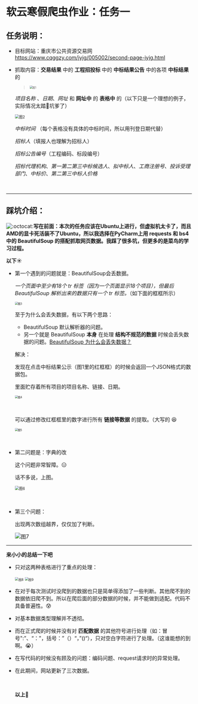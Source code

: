 # 软云寒假爬虫作业：任务一


## 任务说明：

- 目标网站：重庆市公共资源交易网 https://www.cqggzy.com/jyjg/005002/second-page-jyjg.html 

- 抓取内容：**交易结果** 中的 **工程招投标** 中的 **中标结果公告** 中的各项 **中标结果** 的

   > <img src="./ScreenShort/1.png" style="zoom:50%" alt="图1">

   *项目名称* 、*日期*、*网址*  和 **网址中** 的 **表格中** 的（以下只是一个理想的例子，实际情况太踏🐴坑爹了）

   <img src="./ScreenShort/2.png" style="zoom:70%" alt="图2">

   *中标时间* （每个表格没有具体的中标时间，所以用刊登日期代替）

   *招标人*（填报人也理解为招标人）

   *招标公告编号*（工程编码、标段编号）

   *招标代理机构*、*第一第二第三中标候选人*、*拟中标人*、*工商注册号*、*投诉受理部门*、*中标价*、*第二第三中标人价格*

   ​

***



## 踩坑介绍：

![:octocat:](https://github.githubassets.com/images/icons/emoji/octocat.png)**写在前面：本次的任务应该在Ubuntu上进行，但虚拟机太卡了，而且AMD的显卡死活装不了Ubuntu，所以我选择在PyCharm上用 requests 和 bs4 中的 BeautifulSoup 的搭配抓取网页数据。我踩了很多坑，但更多的是菜鸟的学习过程。**


**以下**☀️

- 第一个遇到的问题就是：BeautifulSoup会丢数据。

  *一个页面中至少有18个 tr 标签（因为一个页面显示18个项目），但最后 BeautifulSoup 解析出来的数据只有一个 tr 标签。*（如下面的框框所示）

  <img src="./ScreenShort/3.png" style="zoom:50%" alt="图3">

  至于为什么会丢失数据，有以下两个思路：

  - BeautifulSoup 默认解析器的问题。
  - 另一个就是 BeautifulSoup **本身** 在处理 **结构不规范的数据** 时候会丢失数据的问题。[BeautifulSoup 为什么会丢失数据？](https://www.crummy.com/software/BeautifulSoup/bs3/documentation.zh.html#Beautiful%20Soup%20loses%20the%20data%20I%20fed%20it%21%20Why?%20WHY?????)

  解决：

  发现在点击中标结果公示（图1里的红框框）的时候会返回一个JSON格式的数据包。

  里面贮存着所有项目的项目名称、链接、日期。

  <img src="./ScreenShort/4.png" style="zoom:50%" alt="图4">

  ​

  可以通过修改红框框里的数字进行所有 **链接等数据** 的提取。（大写的 😆

  <img src="./ScreenShort/5.png" style="zoom:50%" alt="图5">

  ​


- 第二问题是：字典的改

  这个问题非常智障。😑

  话不多说，上图。

  <img src="./ScreenShort/6.png" style="zoom:70%" alt="图6">

  ​


- 第三个问题：

  出现两次数组越界，仅仅加了判断。

  <img src="./ScreenShort/7.png" alt="图7">


***



**来小小的总结一下吧** 

- 只对这两种表格进行了重点的处理：

  <img src="./ScreenShort/9.png" style="zoom:60%" alt="图8">

  <img src="./ScreenShort/8.png" style="zoom:60%" alt="图9">

- 在对于每次测试时没爬到的数据也只是简单得添加了一些判断。其他爬不到的数据依旧爬不到。所以在爬后面的部分数据的时候，并不能做到适配。代码不具备普遍性。😰

- 对基本数据类型理解并不透彻。

- 而在正式爬的时候并没有对 **匹配数据** 的其他符号进行处理（如：冒号":”、“："，括号：”（）“，”()“），只对空白字符进行了处理。（这谁能想的到啊。😭）

- 在写代码的时候没有顾及的问题：编码问题、request请求时的异常处理。

- 在此期间，网站更新了三次数据。

  ​

  **以上**🌝
